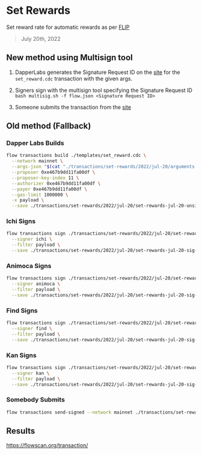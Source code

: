 # Set Rewards

Set reward rate for automatic rewards as per [FLIP](https://github.com/onflow/flips/blob/main/governance/20220718-enable-automatic-rewards.md)

> July 20th, 2022

## New method using Multisign tool

1. DapperLabs generates the Signature Request ID on the [site](https://flow-multisig-git-service-account-onflow.vercel.app/mainnet) for the `set_reward.cdc` transaction with the given args.

2. Signers sign with the multisign tool specifying the Signature Request ID
`bash multisig.sh -f flow.json <Signature Request ID>`

3. Someone submits the transaction from the [site](https://flow-multisig-git-service-account-onflow.vercel.app/mainnet)

## Old method (Fallback)

### Dapper Labs Builds


```sh
flow transactions build ./templates/set_reward.cdc \
  --network mainnet \
  --args-json "$(cat "./transactions/set-rewards/2022/jul-20/arguments.json")" \
  --proposer 0xe467b9dd11fa00df \
  --proposer-key-index 11 \
  --authorizer 0xe467b9dd11fa00df \
  --payer 0xe467b9dd11fa00df \
  --gas-limit 1000000 \
  -x payload \
  --save ./transactions/set-rewards/2022/jul-20/set-rewards-jul-20-unsigned.rlp
```

### Ichi Signs

```sh
flow transactions sign ./transactions/set-rewards/2022/jul-20/set-rewards-jul-20-unsigned.rlp \
  --signer ichi \
  --filter payload \
  --save ./transactions/set-rewards/2022/jul-20/set-rewards-jul-20-sig-1.rlp
```

### Animoca Signs

```sh
flow transactions sign ./transactions/set-rewards/2022/jul-20/set-rewards-jul-20-sig-1.rlp \
  --signer animoca \
  --filter payload \
  --save ./transactions/set-rewards/2022/jul-20/set-rewards-jul-20-sig-2.rlp
```

### Find Signs

```sh
flow transactions sign ./transactions/set-rewards/2022/jul-20/set-rewards-jul-20-sig-2.rlp \
  --signer find \
  --filter payload \
  --save ./transactions/set-rewards/2022/jul-20/set-rewards-jul-20-sig-3.rlp
```

### Kan Signs

```sh
flow transactions sign ./transactions/set-rewards/2022/jul-20/set-rewards-jul-20-sig-3.rlp \
  --signer kan \
  --filter payload \
  --save ./transactions/set-rewards/2022/jul-20/set-rewards-jul-20-sig-complete.rlp
```

### Somebody Submits

```sh
flow transactions send-signed --network mainnet ./transactions/set-rewards/2022/jul-20/set-rewards-jul-20-sig-complete.rlp
```

## Results

https://flowscan.org/transaction/
